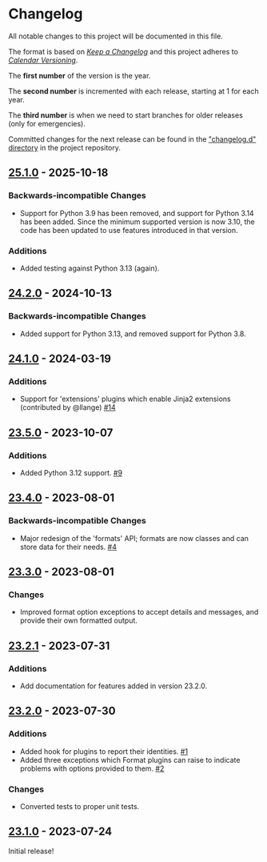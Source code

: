 # Changelog

All notable changes to this project will be documented in this file.

The format is based on [*Keep a
Changelog*](https://keepachangelog.com/en/1.0.0/) and this project
adheres to [*Calendar Versioning*](https://calver.org/).

The **first number** of the version is the year.

The **second number** is incremented with each release, starting at 1
for each year.

The **third number** is when we need to start branches for older
releases (only for emergencies).

Committed changes for the next release can be found in the ["changelog.d"
directory](https://github.com/kpfleming/jinjanator-plugins/tree/main/changelog.d)
in the project repository.

<!--
Do *NOT* add changelog entries here!

This changelog is managed by towncrier and is compiled at release time.

See https://github.com/kpfleming/jinjanator-plugins/blob/main/.github/CONTRIBUTING.md#changelog for details.
-->

<!-- towncrier release notes start -->

## [25.1.0](https://github.com/kpfleming/jinjanator-plugins/tree/25.1.0) - 2025-10-18

### Backwards-incompatible Changes

- Support for Python 3.9 has been removed, and support for Python 3.14
  has been added. Since the minimum supported version is now 3.10, the
  code has been updated to use features introduced in that version.
  


### Additions

- Added testing against Python 3.13 (again).
  

## [24.2.0](https://github.com/kpfleming/jinjanator-plugins/tree/24.2.0) - 2024-10-13

### Backwards-incompatible Changes

- Added support for Python 3.13, and removed support for Python 3.8.
  

## [24.1.0](https://github.com/kpfleming/jinjanator-plugins/tree/24.1.0) - 2024-03-19

### Additions

- Support for 'extensions' plugins which enable Jinja2 extensions (contributed by @llange)
  [#14](https://github.com/kpfleming/jinjanator-plugins/issues/14)

## [23.5.0](https://github.com/kpfleming/jinjanator-plugins/tree/23.5.0) - 2023-10-07

### Additions

- Added Python 3.12 support.
  [#9](https://github.com/kpfleming/jinjanator-plugins/issues/9)


## [23.4.0](https://github.com/kpfleming/jinjanator-plugins/tree/23.4.0) - 2023-08-01

### Backwards-incompatible Changes

- Major redesign of the 'formats' API; formats are now classes and can store data for their needs.
  [#4](https://github.com/kpfleming/jinjanator-plugins/issues/4)


## [23.3.0](https://github.com/kpfleming/jinjanator-plugins/tree/23.3.0) - 2023-08-01

### Changes

- Improved format option exceptions to accept details and messages, and provide their own formatted output.


## [23.2.1](https://github.com/kpfleming/jinjanator-plugins/tree/23.2.1) - 2023-07-31

### Additions

- Add documentation for features added in version 23.2.0.


## [23.2.0](https://github.com/kpfleming/jinjanator-plugins/tree/23.2.0) - 2023-07-30

### Additions

- Added hook for plugins to report their identities.
  [#1](https://github.com/kpfleming/jinjanator-plugins/issues/1)
- Added three exceptions which Format plugins can raise to indicate problems with options provided to them.
  [#2](https://github.com/kpfleming/jinjanator-plugins/issues/2)


### Changes

- Converted tests to proper unit tests.


## [23.1.0](https://github.com/kpfleming/jinjanator-plugins/tree/23.1.0) - 2023-07-24

Initial release!
